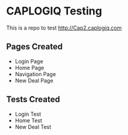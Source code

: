 # CAPLOGIQ Testing
This is a repo to test http://Cap2.caplogiq.com

## Pages Created
- Login Page
- Home Page
- Navigation Page
- New Deal Page

## Tests Created

- Login Test
- Home Test
- New Deal Test
